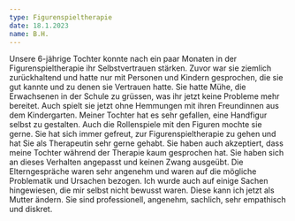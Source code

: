 ```yaml
---
type: Figurenspieltherapie
date: 18.1.2023
name: B.H.
---
```

Unsere 6-jährige Tochter konnte nach ein paar Monaten in der Figurenspieltherapie ihr Selbstvertrauen stärken. Zuvor war sie ziemlich zurückhaltend und hatte nur mit Personen und Kindern gesprochen, die sie gut kannte und zu denen sie Vertrauen hatte. Sie hatte Mühe, die Erwachsenen in der Schule zu grüssen, was ihr jetzt keine Probleme mehr bereitet. Auch spielt sie jetzt ohne Hemmungen mit ihren Freundinnen aus dem Kindergarten.
Meiner Tochter hat es sehr gefallen, eine Handfigur selbst zu gestalten. Auch die Rollenspiele mit den Figuren mochte sie gerne. Sie hat sich immer gefreut, zur Figurenspieltherapie zu gehen und hat Sie als Therapeutin sehr gerne gehabt. Sie haben auch akzeptiert, dass meine Tochter während der Therapie kaum gesprochen hat. Sie haben sich an dieses Verhalten angepasst und keinen Zwang ausgeübt.
Die Elterngespräche waren sehr angenehm und waren auf die mögliche Problematik und Ursachen bezogen. Ich wurde auch auf einige Sachen hingewiesen, die mir selbst nicht bewusst waren. Diese kann ich jetzt als Mutter ändern.
Sie sind professionell, angenehm, sachlich, sehr empathisch und diskret.
